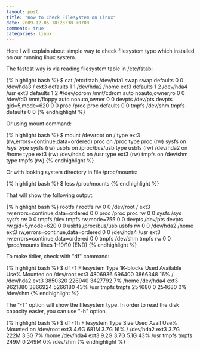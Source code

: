 ```yaml
---
layout: post
title: "How to Check Filesystem on Linux"
date: 2009-12-05 18:23:38 +0700
comments: true
categories: linux
---
```

Here I will explain about simple way to check filesystem type which installed on
our running linux system.

The fastest way is via reading filesystem table in /etc/fstab:

{% highlight bash %}
$ cat /etc/fstab
/dev/hda1        swap             swap        defaults         0   0
/dev/hda3        /                ext3        defaults         1   1
/dev/hda2        /home            ext3        defaults         1   2
/dev/hda4        /usr             ext3        defaults         1   2
#/dev/cdrom      /mnt/cdrom       auto        noauto,owner,ro  0   0
/dev/fd0         /mnt/floppy      auto        noauto,owner     0   0
devpts           /dev/pts         devpts      gid=5,mode=620   0   0
proc             /proc            proc        defaults         0   0
tmpfs            /dev/shm         tmpfs       defaults         0   0
{% endhighlight %}

Or using mount command:

{% highlight bash %}
$ mount
/dev/root on / type ext3 (rw,errors=continue,data=ordered)
proc on /proc type proc (rw)
sysfs on /sys type sysfs (rw)
usbfs on /proc/bus/usb type usbfs (rw)
/dev/hda2 on /home type ext3 (rw)
/dev/hda4 on /usr type ext3 (rw)
tmpfs on /dev/shm type tmpfs (rw)
{% endhighlight %}

Or with looking system directory in file /proc/mounts: 

{% highlight bash %}
$ less /proc/mounts
{% endhighlight %}

That will show the following output:

{% highlight bash %}
rootfs / rootfs rw 0 0
/dev/root / ext3 rw,errors=continue,data=ordered 0 0
proc /proc proc rw 0 0
sysfs /sys sysfs rw 0 0
tmpfs /dev tmpfs rw,mode=755 0 0
devpts /dev/pts devpts rw,gid=5,mode=620 0 0
usbfs /proc/bus/usb usbfs rw 0 0
/dev/hda2 /home ext3 rw,errors=continue,data=ordered 0 0
/dev/hda4 /usr ext3 rw,errors=continue,data=ordered 0 0
tmpfs /dev/shm tmpfs rw 0 0
/proc/mounts lines 1-10/10 (END)
{% endhighlight %}

To make tidier, check with "df" command:

{% highlight bash %}
$ df -T
Filesystem    Type   1K-blocks      Used Available Use% Mounted on
/dev/root     ext3     4806936    696400   3866348  16% /
/dev/hda2     ext3     3850320    226940   3427792   7% /home
/dev/hda4     ext3     9621880   3866924   5266180  43% /usr
tmpfs        tmpfs      254680         0    254680   0% /dev/shm
{% endhighlight %}

The "-T" option will show the filesystem type. In order to read the disk
capacity easier, you can use "-h" option.

{% highlight bash %}
$ df -Th
Filesystem    Type    Size  Used Avail Use% Mounted on
/dev/root     ext3    4.6G  681M  3.7G  16% /
/dev/hda2     ext3    3.7G  222M  3.3G   7% /home
/dev/hda4     ext3    9.2G  3.7G  5.1G  43% /usr
tmpfs        tmpfs    249M     0  249M   0% /dev/shm
{% endhighlight %}
